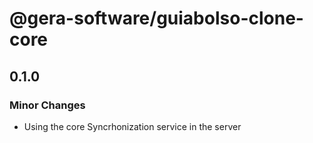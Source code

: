 # @gera-software/guiabolso-clone-core

## 0.1.0

### Minor Changes

- Using the core Syncrhonization service in the server

